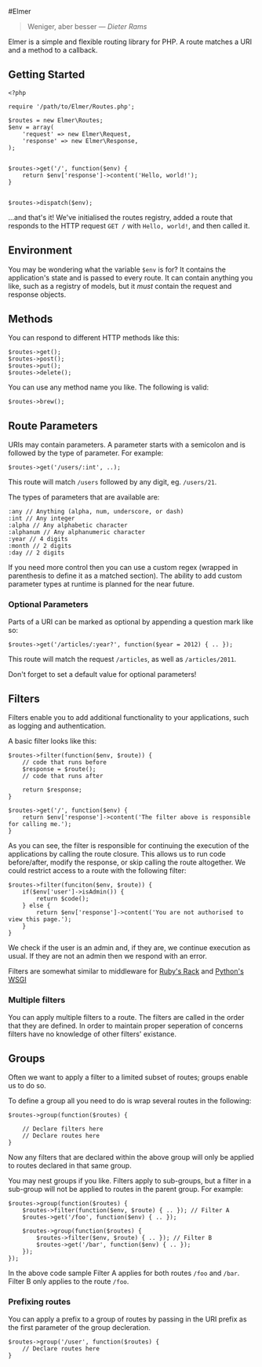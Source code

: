 #Elmer

> Weniger, aber besser
> &mdash; <cite>Dieter Rams</cite>

Elmer is a simple and flexible routing library for PHP. A route matches a URI and a method to a callback.

## Getting Started

	<?php
	
	require '/path/to/Elmer/Routes.php';
	
	$routes = new Elmer\Routes;
	$env = array(
		'request' => new Elmer\Request,
		'response' => new Elmer\Response,
	);
	
	
	$routes->get('/', function($env) {
		return $env['response']->content('Hello, world!');
	}
	
	
	$routes->dispatch($env);

...and that's it! We've initialised the routes registry, added a route that responds to the HTTP request `GET /` with `Hello, world!`, and then called it.

## Environment

You may be wondering what the variable `$env` is for? It contains the application's state and is passed to every route. It can contain anything you like, such as a registry of models, but it *must* contain the request and response objects.

## Methods

You can respond to different HTTP methods like this:

	$routes->get();
	$routes->post();
	$routes->put();
	$routes->delete();

You can use any method name you like. The following is valid:

	$routes->brew();

## Route Parameters

URIs may contain parameters. A parameter starts with a semicolon and is followed by the type of parameter. For example:

	$routes->get('/users/:int', ..);

This route will match `/users` followed by any digit, eg. `/users/21`.

The types of parameters that are available are:

	:any // Anything (alpha, num, underscore, or dash)
	:int // Any integer
	:alpha // Any alphabetic character
	:alphanum // Any alphanumeric character
	:year // 4 digits
	:month // 2 digits
	:day // 2 digits

If you need more control then you can use a custom regex (wrapped in parenthesis to define it as a matched section). The ability to add custom parameter types at runtime is planned for the near future.

### Optional Parameters

Parts of a URI can be marked as optional by appending a question mark like so:

	$routes->get('/articles/:year?', function($year = 2012) { .. });

This route will match the request `/articles`, as well as `/articles/2011`.

Don't forget to set a default value for optional parameters!

## Filters

Filters enable you to add additional functionality to your applications, such as logging and authentication.

A basic filter looks like this:

	$routes->filter(function($env, $route)) {
		// code that runs before
		$response = $route();
		// code that runs after
		
		return $response;
	}
	
	$routes->get('/', function($env) {
		return $env['response']->content('The filter above is responsible for calling me.');
	}

As you can see, the filter is responsible for continuing the execution of the applications by calling the route closure. This allows us to run code before/after, modify the response, or skip calling the route altogether. We could restrict access to a route with the following filter:

	$routes->filter(funciton($env, $route)) {
		if($env['user']->isAdmin()) {
			return $code();
		} else {
			return $env['response']->content('You are not authorised to view this page.');
		}
	}

We check if the user is an admin and, if they are, we continue execution as usual. If they are not an admin then we respond with an error.

Filters are somewhat similar to middleware for [Ruby's Rack](http://stackoverflow.com/questions/2256569/what-is-rack-middleware) and [Python's WSGI](http://wsgi.org/)

### Multiple filters

You can apply multiple filters to a route. The filters are called in the order that they are defined. In order to maintain proper seperation of concerns filters have no knowledge of other filters' existance.

## Groups

Often we want to apply a filter to a limited subset of routes; groups enable us to do so.

To define a group all you need to do is wrap several routes in the following:

	$routes->group(function($routes) {
		
		// Declare filters here
		// Declare routes here
	}

Now any filters that are declared within the above group will only be applied to routes declared in that same group.

You may nest groups if you like. Filters apply to sub-groups, but a filter in a sub-group will not be applied to routes in the parent group. For example:

	$routes->group(function($routes) {
		$routes->filter(function($env, $route) { .. }); // Filter A
		$routes->get('/foo', function($env) { .. });
		
		$routes->group(function($routes) {
			$routes->filter($env, $route) { .. }); // Filter B
			$routes->get('/bar', function($env) { .. });
		});
	});

In the above code sample Filter A applies for both routes `/foo` and `/bar`. Filter B only applies to the route `/foo`.

### Prefixing routes

You can apply a prefix to a group of routes by passing in the URI prefix as the first parameter of the group decleration.

	$routes->group('/user', function($routes) {
		// Declare routes here
	}
